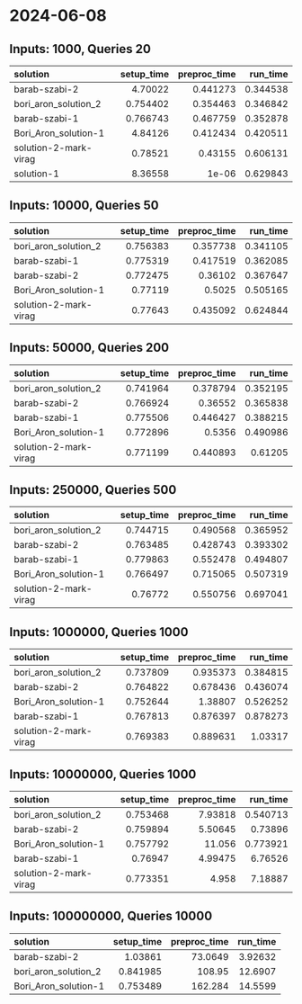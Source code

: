 # 2024-06-08

## Inputs: 1000, Queries 20

| solution              |   setup_time |   preproc_time |   run_time |
|:----------------------|-------------:|---------------:|-----------:|
| barab-szabi-2         |     4.70022  |       0.441273 |   0.344538 |
| bori_aron_solution_2  |     0.754402 |       0.354463 |   0.346842 |
| barab-szabi-1         |     0.766743 |       0.467759 |   0.352878 |
| Bori_Aron_solution-1  |     4.84126  |       0.412434 |   0.420511 |
| solution-2-mark-virag |     0.78521  |       0.43155  |   0.606131 |
| solution-1            |     8.36558  |       1e-06    |   0.629843 |

## Inputs: 10000, Queries 50

| solution              |   setup_time |   preproc_time |   run_time |
|:----------------------|-------------:|---------------:|-----------:|
| bori_aron_solution_2  |     0.756383 |       0.357738 |   0.341105 |
| barab-szabi-1         |     0.775319 |       0.417519 |   0.362085 |
| barab-szabi-2         |     0.772475 |       0.36102  |   0.367647 |
| Bori_Aron_solution-1  |     0.77119  |       0.5025   |   0.505165 |
| solution-2-mark-virag |     0.77643  |       0.435092 |   0.624844 |

## Inputs: 50000, Queries 200

| solution              |   setup_time |   preproc_time |   run_time |
|:----------------------|-------------:|---------------:|-----------:|
| bori_aron_solution_2  |     0.741964 |       0.378794 |   0.352195 |
| barab-szabi-2         |     0.766924 |       0.36552  |   0.365838 |
| barab-szabi-1         |     0.775506 |       0.446427 |   0.388215 |
| Bori_Aron_solution-1  |     0.772896 |       0.5356   |   0.490986 |
| solution-2-mark-virag |     0.771199 |       0.440893 |   0.61205  |

## Inputs: 250000, Queries 500

| solution              |   setup_time |   preproc_time |   run_time |
|:----------------------|-------------:|---------------:|-----------:|
| bori_aron_solution_2  |     0.744715 |       0.490568 |   0.365952 |
| barab-szabi-2         |     0.763485 |       0.428743 |   0.393302 |
| barab-szabi-1         |     0.779863 |       0.552478 |   0.494807 |
| Bori_Aron_solution-1  |     0.766497 |       0.715065 |   0.507319 |
| solution-2-mark-virag |     0.76772  |       0.550756 |   0.697041 |

## Inputs: 1000000, Queries 1000

| solution              |   setup_time |   preproc_time |   run_time |
|:----------------------|-------------:|---------------:|-----------:|
| bori_aron_solution_2  |     0.737809 |       0.935373 |   0.384815 |
| barab-szabi-2         |     0.764822 |       0.678436 |   0.436074 |
| Bori_Aron_solution-1  |     0.752644 |       1.38807  |   0.526252 |
| barab-szabi-1         |     0.767813 |       0.876397 |   0.878273 |
| solution-2-mark-virag |     0.769383 |       0.889631 |   1.03317  |

## Inputs: 10000000, Queries 1000

| solution              |   setup_time |   preproc_time |   run_time |
|:----------------------|-------------:|---------------:|-----------:|
| bori_aron_solution_2  |     0.753468 |        7.93818 |   0.540713 |
| barab-szabi-2         |     0.759894 |        5.50645 |   0.73896  |
| Bori_Aron_solution-1  |     0.757792 |       11.056   |   0.773921 |
| barab-szabi-1         |     0.76947  |        4.99475 |   6.76526  |
| solution-2-mark-virag |     0.773351 |        4.958   |   7.18887  |

## Inputs: 100000000, Queries 10000

| solution             |   setup_time |   preproc_time |   run_time |
|:---------------------|-------------:|---------------:|-----------:|
| barab-szabi-2        |     1.03861  |        73.0649 |    3.92632 |
| bori_aron_solution_2 |     0.841985 |       108.95   |   12.6907  |
| Bori_Aron_solution-1 |     0.753489 |       162.284  |   14.5599  |